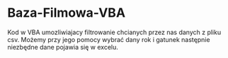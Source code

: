 # Baza-Filmowa-VBA
Kod w VBA umozliwiajacy filtrowanie chcianych przez nas danych z pliku csv. Możemy przy jego pomocy wybrać dany rok i gatunek następnie niezbędne dane pojawia się w excelu.
